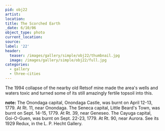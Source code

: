 ```yaml
---
pid: obj22
artist:
location:
title: The Scorched Earth
_date: 6/10/06
object_type: photo
current_location:
source:
label: '22'
header:
  teaser: /images/gallery/simple/obj22/thumbnail.jpg
  image: /images/gallery/simple/obj22/full.jpg
categories:
  - gallery
  - three-cities
---
```

The 1994 collapse of the nearby old Retsof mine made the area's wells and waters toxic and turned some of its still amazingly fertile topsoil into this.

**note:**
The Onondaga capital, Onondaga Castle, was burnt on April 12-13, 1779. At Rt. 11, near Onondaga. The Seneca capital, Little Beard's Town, was burnt on Sept. 14-15, 1779. At Rt. 39, near Geneseo. The Cayuga capital, Goi-O-Guen, was burnt on Sept. 22-23, 1779. At Rt. 90, near Aurora. See its 1929 Redux, in the L. P. Hecht Gallery.
